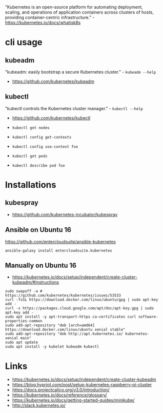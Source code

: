"Kubernetes is an open-source platform for automating deployment, scaling, and operations of application containers across clusters of hosts, providing container-centric infrastructure." - <https://kubernetes.io/docs/whatisk8s>

# cli usage

## kubeadm

"kubeadm: easily bootstrap a secure Kubernetes cluster." - `kubeadm --help`

- <https://github.com/kubernetes/kubeadm>

## kubectl

"kubectl controls the Kubernetes cluster manager." - `kubectl --help`

- <https://github.com/kubernetes/kubectl>

- `kubectl get nodes`
- `kubectl config get-contexts`
- `kubectl config use-context foo`
- `kubectl get pods`
- `kubectl describe pod foo`

# Installations

## kubespray

- <https://github.com/kubernetes-incubator/kubespray>

## Ansible on Ubuntu 16

<https://github.com/entercloudsuite/ansible-kubernetes>

```
ansible-galaxy install entercloudsuite.kubernetes
```

## Manually on Ubuntu 16

- <https://kubernetes.io/docs/setup/independent/create-cluster-kubeadm/#instructions>

```
sudo swapoff -a # https://github.com/kubernetes/kubernetes/issues/53533
curl -fsSL https://download.docker.com/linux/ubuntu/gpg | sudo apt-key add -
curl -s https://packages.cloud.google.com/apt/doc/apt-key.gpg | sudo apt-key add -
sudo apt install -y apt-transport-https ca-certificates curl software-properties-common
sudo add-apt-repository "deb [arch=amd64] https://download.docker.com/linux/ubuntu xenial stable"
sudo add-apt-repository "deb http://apt.kubernetes.io/ kubernetes-xenial main"
sudo apt update
sudo apt install -y kubelet kubeadm kubectl
```

# Links

- <https://kubernetes.io/docs/setup/independent/create-cluster-kubeadm>
- <https://blog.hypriot.com/post/setup-kubernetes-raspberry-pi-cluster>
- <https://docs.projectcalico.org/v3.0/introduction/>
- <https://kubernetes.io/docs/reference/glossary/>
- <https://kubernetes.io/docs/getting-started-guides/minikube/>
- <http://slack.kubernetes.io/>
